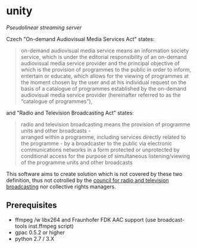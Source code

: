 unity
=====

*Pseudolinear streaming server*

Czech "On-demand Audiovisual Media Services Act" states:

> on-demand audiovisual media service means an information society service, which is under the
> editorial responsibility of an on-demand audiovisual media service provider and the principal
> objective of which is the provision of programmes to the public in order to inform, entertain or
> educate, which allows for the viewing of programmes at the moment chosen by the user and at his
> individual request on the basis of a catalogue of programmes established by the on-demand
> audiovisual media service provider (hereinafter referred to as the “catalogue of programmes”), 

and "Radio and Television Broadcasting Act" states:

> radio and television broadcasting means the provision of programme units and other broadcasts -  
> arranged within a programme, including services directly related to the programme - by a
> broadcaster to the public via electronic communications networks in a form protected or 
> unprotected by conditional access for the purpose of simultaneous listening/viewing of the 
> programme units and other broadcasts

This software aims to create solution which is not covered by these two definition, thus not
cotrolled by the [council for radio and television broadcasting](http://www.rrtv.cz) nor
collective rights managers.


Prerequisites
-------------

 - ffmpeg /w libx264 and Fraunhofer FDK AAC support (use broadcast-tools inst.ffmpeg script)
 - gpac 0.5.2 or higher
 - python 2.7 / 3.X
